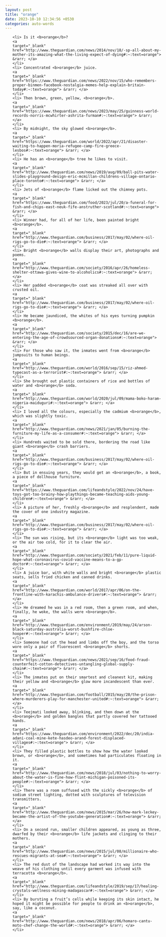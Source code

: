 ```yaml
---
layout: post
title: "orange"
date: 2023-10-10 12:34:56 +0530
categories: auto-words
---
```

<ol>

    <li> Is it <b>orange</b>?
    <a 
    target="_blank" 
    href="http://www.theguardian.com/news/2014/nov/18/-sp-all-about-my-mother-its-amazing-what-the-living-expect-of-dying#:~:text=orange"> &rarr; </a>
    </li>
    <li> Concentrated <b>orange</b> juice.
    <a 
    target="_blank" 
    href="https://www.theguardian.com/news/2022/nov/15/who-remembers-proper-binmen-facebook-nostalgia-memes-help-explain-britain-today#:~:text=orange"> &rarr; </a>
    </li>
    <li> Then brown, green, yellow, <b>orange</b>.
    <a 
    target="_blank" 
    href="https://www.theguardian.com/news/2023/may/25/guinness-world-records-norris-mcwhirter-ashrita-furman#:~:text=orange"> &rarr; </a>
    </li>
    <li> By midnight, the sky glowed <b>orange</b>.
    <a 
    target="_blank" 
    href="https://www.theguardian.com/world/2022/apr/21/disaster-waiting-to-happen-moria-refugee-camp-fire-greece-lesbos#:~:text=orange"> &rarr; </a>
    </li>
    <li> He has an <b>orange</b> tree he likes to visit.
    <a 
    target="_blank" 
    href="http://www.theguardian.com/news/2019/aug/09/ball-pits-water-slides-playground-design-eric-mcmillan-childrens-village-ontario-place-toronto#:~:text=orange"> &rarr; </a>
    </li>
    <li> Jets of <b>orange</b> flame licked out the chimney pots.
    <a 
    target="_blank" 
    href="https://www.theguardian.com/food/2023/jul/20/a-funeral-for-fish-and-chips-east-neuk-fife-anstruther-scotland#:~:text=orange"> &rarr; </a>
    </li>
    <li> Winner had, for all of her life, been painted bright <b>orange</b>.
    <a 
    target="_blank" 
    href="http://www.theguardian.com/business/2017/may/02/where-oil-rigs-go-to-die#:~:text=orange"> &rarr; </a>
    </li>
    <li> Bright <b>orange</b> walls display their art, photographs and poems.
    <a 
    target="_blank" 
    href="http://www.theguardian.com/society/2016/apr/26/homeless-shelter-ottawa-gives-wine-to-alcoholics#:~:text=orange"> &rarr; </a>
    </li>
    <li> Her padded <b>orange</b> coat was streaked all over with crusted oil.
    <a 
    target="_blank" 
    href="http://www.theguardian.com/business/2017/may/02/where-oil-rigs-go-to-die#:~:text=orange"> &rarr; </a>
    </li>
    <li> He became jaundiced, the whites of his eyes turning pumpkin <b>orange</b>.
    <a 
    target="_blank" 
    href="http://www.theguardian.com/society/2015/dec/16/are-we-entering-the-age-of-crowdsourced-organ-donations#:~:text=orange"> &rarr; </a>
    </li>
    <li> For those who saw it, the inmates went from <b>orange</b> jumpsuits to human beings.
    <a 
    target="_blank" 
    href="http://www.theguardian.com/world/2016/sep/15/riz-ahmed-typecast-as-a-terrorist#:~:text=orange"> &rarr; </a>
    </li>
    <li> She brought out plastic containers of rice and bottles of water and <b>orange</b> soda.
    <a 
    target="_blank" 
    href="http://www.theguardian.com/world/2020/jul/09/mama-boko-haram-nigeria-maiduguri#:~:text=orange"> &rarr; </a>
    </li>
    <li> I loved all the colours, especially the cadmium <b>orange</b>, which was slightly toxic.
    <a 
    target="_blank" 
    href="http://www.theguardian.com/news/2021/jan/05/burning-the-furniture-my-life-as-a-consumer#:~:text=orange"> &rarr; </a>
    </li>
    <li> Hundreds waited to be sold there, bordering the road like giant <b>orange</b> crash barriers.
    <a 
    target="_blank" 
    href="http://www.theguardian.com/business/2017/may/02/where-oil-rigs-go-to-die#:~:text=orange"> &rarr; </a>
    </li>
    <li> But in ensuing years, they would get an <b>orange</b>, a book, a piece of dollhouse furniture.
    <a 
    target="_blank" 
    href="https://www.theguardian.com/lifeandstyle/2022/nov/24/have-toys-got-too-brainy-how-playthings-became-teaching-aids-young-children#:~:text=orange"> &rarr; </a>
    </li>
    <li> A picture of her, freshly <b>orange</b> and resplendent, made the cover of one industry magazine.
    <a 
    target="_blank" 
    href="http://www.theguardian.com/business/2017/may/02/where-oil-rigs-go-to-die#:~:text=orange"> &rarr; </a>
    </li>
    <li> The sun was rising, but its <b>orange</b> light was too weak, or the air too cold, for it to clear the air.
    <a 
    target="_blank" 
    href="http://www.theguardian.com/society/2021/feb/11/pure-liquid-hope-what-coronavirus-covid-vaccine-means-to-a-gp-doctor#:~:text=orange"> &rarr; </a>
    </li>
    <li> A juice bar, with white walls and bright <b>orange</b> plastic seats, sells fried chicken and canned drinks.
    <a 
    target="_blank" 
    href="http://www.theguardian.com/world/2017/apr/06/on-the-frontline-with-karachis-ambulance-drivers#:~:text=orange"> &rarr; </a>
    </li>
    <li> He dreamed he was in a red room, then a green room, and when, finally, he woke, the walls were <b>orange</b>.
    <a 
    target="_blank" 
    href="http://www.theguardian.com/environment/2019/may/24/arson-black-saturday-australia-worst-bushfire-chloe-hooper#:~:text=orange"> &rarr; </a>
    </li>
    <li> Someone had cut the head and limbs off the boy, and the torso wore only a pair of fluorescent <b>orange</b> shorts.
    <a 
    target="_blank" 
    href="https://www.theguardian.com/news/2021/sep/16/food-fraud-counterfeit-cotton-detectives-untangling-global-supply-chain#:~:text=orange"> &rarr; </a>
    </li>
    <li> The inmates put on their smartest and cleanest kit, making their yellow and <b>orange</b> glow more incandescent than ever.
    <a 
    target="_blank" 
    href="http://www.theguardian.com/football/2015/may/28/the-prison-where-murderers-play-for-manchester-united#:~:text=orange"> &rarr; </a>
    </li>
    <li> Teejmati looked away, blinking, and then down at the <b>orange</b> and golden bangles that partly covered her tattooed hands.
    <a 
    target="_blank" 
    href="https://www.theguardian.com/environment/2022/dec/20/india-adani-coal-mine-kete-hasdeo-arand-forest-displaced-villages#:~:text=orange"> &rarr; </a>
    </li>
    <li> They filled plastic bottles to show how the water looked brown, or <b>orange</b>, and sometimes had particulates floating in it.
    <a 
    target="_blank" 
    href="http://www.theguardian.com/news/2018/jul/03/nothing-to-worry-about-the-water-is-fine-how-flint-michigan-poisoned-its-people#:~:text=orange"> &rarr; </a>
    </li>
    <li> There was a room suffused with the sickly <b>orange</b> of sodium street lighting, dotted with sculptures of television transmitters.
    <a 
    target="_blank" 
    href="http://www.theguardian.com/news/2015/mar/26/how-mark-leckey-became-the-artist-of-the-youtube-generation#:~:text=orange"> &rarr; </a>
    </li>
    <li> On a second run, smaller children appeared, as young as three, dwarfed by their <b>orange</b> life jackets and clinging to their mothers.
    <a 
    target="_blank" 
    href="http://www.theguardian.com/news/2015/jul/08/millionaire-who-rescues-migrants-at-sea#:~:text=orange"> &rarr; </a>
    </li>
    <li> The red dust of the landscape had worked its way into the weave of his clothing until every garment was infused with terracotta <b>orange</b>.
    <a 
    target="_blank" 
    href="http://www.theguardian.com/lifeandstyle/2019/sep/17/healing-crystals-wellness-mining-madagascar#:~:text=orange"> &rarr; </a>
    </li>
    <li> By bursting a fruit’s cells while keeping its skin intact, he hoped it might be possible for people to drink an <b>orange</b>, say, like a coconut.
    <a 
    target="_blank" 
    href="http://www.theguardian.com/news/2018/apr/06/homaro-cantu-moto-chef-change-the-world#:~:text=orange"> &rarr; </a>
    </li>